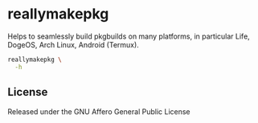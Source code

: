 # reallymakepkg

Helps to seamlessly build pkgbuilds on many platforms,
in particular Life, DogeOS, Arch Linux, Android (Termux).

```bash
reallymakepkg \
  -h
```

## License

Released under the GNU Affero General Public License
